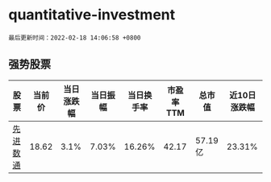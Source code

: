 # quantitative-investment

`最后更新时间：2022-02-18 14:06:58 +0800`

## 强势股票

|股票|当前价|当日涨跌幅|当日振幅|当日换手率|市盈率TTM|总市值|近10日涨跌幅|
|----|----|----|----|----|----|----|----|
|[先进数通](https://xueqiu.com/S/SZ300541)|18.62|3.1%|7.03%|16.26%|42.17|57.19亿|23.31%|

